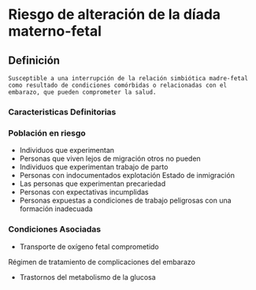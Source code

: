 # Riesgo de alteración de la díada materno-fetal
## Definición
	Susceptible a una interrupción de la relación simbiótica madre-fetal como resultado de condiciones comórbidas o relacionadas con el embarazo, que pueden comprometer la salud.

### Caracteristicas Definitorias


### Población en riesgo
- Individuos que experimentan  
- Personas que viven lejos de migración  otros no pueden  
- Individuos que experimentan 
trabajo de parto  
- Personas con indocumentados explotación  Estado de inmigración  
- Las personas que experimentan 
precariedad  
- Personas con expectativas incumplidas   
- Personas expuestas a condiciones de trabajo peligrosas con una formación 
inadecuada   

### Condiciones Asociadas
- Transporte de oxígeno 
fetal comprometido    

Régimen de tratamiento 
de complicaciones del 
embarazo   
- Trastornos del metabolismo de la glucosa  


